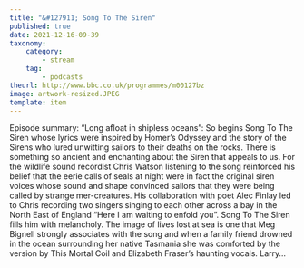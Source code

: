 ```yaml
---
title: "&#127911; Song To The Siren"
published: true
date: 2021-12-16-09-39
taxonomy:
    category:
        - stream
    tag:
        - podcasts
theurl: http://www.bbc.co.uk/programmes/m00127bz
image: artwork-resized.JPEG
template: item
---
```


Episode summary: &ldquo;Long afloat in shipless oceans&rdquo;: So begins Song To The Siren whose lyrics were inspired by Homer&rsquo;s Odyssey and the story of the Sirens who lured unwitting sailors to their deaths on the rocks. There is something so ancient and enchanting about the Siren that appeals to us. For the wildlife sound recordist Chris Watson listening to the song reinforced his belief that the eerie calls of seals at night were in fact the original siren voices whose sound and shape convinced sailors that they were being called by strange mer-creatures. His collaboration with poet Alec Finlay led to Chris recording two singers singing to each other across a bay in the North East of England &ldquo;Here I am waiting to enfold you&rdquo;. Song To The Siren fills him with melancholy. The image of lives lost at sea is one that Meg Bignell strongly associates with the song and when a family friend drowned in the ocean surrounding her native Tasmania she was comforted by the version by This Mortal Coil and Elizabeth Fraser&rsquo;s haunting vocals. Larry&hellip;

